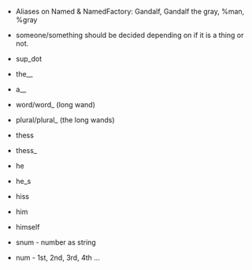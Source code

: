 * Aliases on Named & NamedFactory: Gandalf, Gandalf the gray, %man, %gray
* someone/something should be decided depending on if it is a thing or not.

* sup_dot
* the__
* a__
* word/word_ (long wand)
* plural/plural_ (the long wands)
* thess
* thess_
* he
* he_s
* hiss
* him
* himself
* snum - number as string
* num - 1st, 2nd, 3rd, 4th ...
